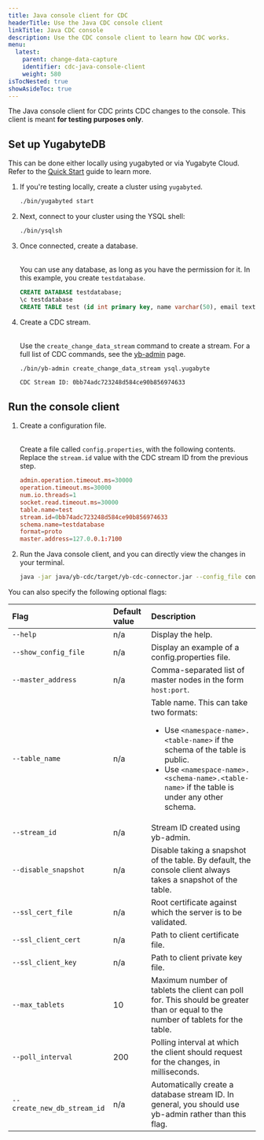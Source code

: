 ```yaml
---
title: Java console client for CDC
headerTitle: Use the Java CDC console client
linkTitle: Java CDC console
description: Use the CDC console client to learn how CDC works.
menu:
  latest:
    parent: change-data-capture
    identifier: cdc-java-console-client
    weight: 580
isTocNested: true
showAsideToc: true
---
```


The Java console client for CDC prints CDC changes to the console. This client is meant **for testing purposes only**.

## Set up YugabyteDB

This can be done either locally using yugabyted or via Yugabyte Cloud. Refer to the [Quick Start](../../../quick-start/) guide to learn more.

1. If you're testing locally, create a cluster using `yugabyted`.

    ```sh
    ./bin/yugabyted start
    ```

1. Next, connect to your cluster using the YSQL shell:

    ```sh
    ./bin/ysqlsh
    ```

1. Once connected, create a database.

    \
    You can use any database, as long as you have the permission for it. In this example, you create `testdatabase`.

    ```sql
    CREATE DATABASE testdatabase;
    \c testdatabase
    CREATE TABLE test (id int primary key, name varchar(50), email text);
    ```

1. Create a CDC stream.

    \
    Use the `create_change_data_stream` command to create a stream. For a full list of CDC commands, see the [yb-admin](../../../admin/yb-admin/#change-data-capture-cdc-commands) page.

    ```sh
    ./bin/yb-admin create_change_data_stream ysql.yugabyte
    ```

    ```output
    CDC Stream ID: 0bb74adc723248d584ce90b856974633
    ```

## Run the console client

1. Create a configuration file.

    \
    Create a file called `config.properties`, with the following contents. Replace the `stream.id` value with the CDC stream ID from the previous step.

    ```conf
    admin.operation.timeout.ms=30000
    operation.timeout.ms=30000
    num.io.threads=1
    socket.read.timeout.ms=30000
    table.name=test
    stream.id=0bb74adc723248d584ce90b856974633
    schema.name=testdatabase
    format=proto
    master.address=127.0.0.1:7100
    ```

1. Run the Java console client, and you can directly view the changes in your terminal.

    ```bash
    java -jar java/yb-cdc/target/yb-cdc-connector.jar --config_file config.properties
    ```

You can also specify the following optional flags:

| Flag | Default value | Description |
| :--- | :------------ | :---------- |
| `--help` | n/a | Display the help. |
| `--show_config_file` | n/a | Display an example of a config.properties file. |
| `--master_address` | n/a | Comma-separated list of master nodes in the form `host:port`. |
| `--table_name` | n/a | Table name. This can take two formats:<ul><li>Use `<namespace-name>.<table-name>` if the schema of the table is public. <li>Use `<namespace-name>.<schema-name>.<table-name>` if the table is under any other schema.</ul>|
| `--stream_id` | n/a | Stream ID created using yb-admin. |
| `--disable_snapshot` | n/a | Disable taking a snapshot of the table. By default, the console client always takes a snapshot of the table. |
| `--ssl_cert_file` | n/a | Root certificate against which the server is to be validated. |
| `--ssl_client_cert` | n/a | Path to client certificate file. |
| `--ssl_client_key` | n/a | Path to client private key file. |
| `--max_tablets` | 10 | Maximum number of tablets the client can poll for. This should be greater than or equal to the number of tablets for the table. |
| `--poll_interval` | 200 | Polling interval at which the client should request for the changes, in milliseconds. |
| `--create_new_db_stream_id` | n/a | Automatically create a database stream ID. In general, you should use yb-admin rather than this flag. |
